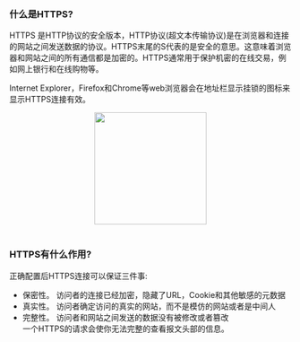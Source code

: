 ### 什么是HTTPS?
HTTPS 是HTTP协议的安全版本，HTTP协议(超文本传输协议)是在浏览器和连接的网站之间发送数据的协议。HTTPS末尾的S代表的是安全的意思。这意味着浏览器和网站之间的所有通信都是加密的。HTTPS通常用于保护机密的在线交易，例如网上银行和在线购物等。  

Internet Explorer，Firefox和Chrome等web浏览器会在地址栏显示挂锁的图标来显示HTTPS连接有效。  
<div align="center"> <img src="https://github.com/ihuangch/blog/blob/master/Network/pics/http-vs-https.png" height="200px" /> </div><br>

### HTTPS有什么作用?
正确配置后HTTPS连接可以保证三件事:
- 保密性。 访问者的连接已经加密，隐藏了URL，Cookie和其他敏感的元数据
- 真实性。 访问者确定访问的真实的网站，而不是模仿的网站或者是中间人
- 完整性。 访问者和网站之间发送的数据没有被修改或者篡改  
一个HTTPS的请求会使你无法完整的查看报文头部的信息。


